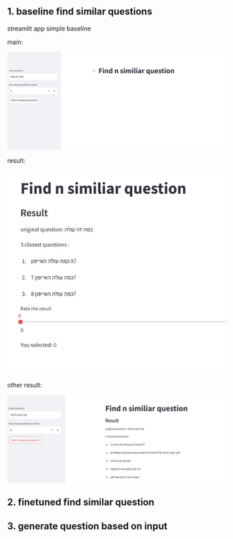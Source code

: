 #

## 1. baseline find similar questions

streamlit app simple baseline 

main:


![Image 1](images/first.JPG)


result:


![Image 2](images/second.JPG)


other result:


![Image 3](images/third.JPG)




## 2. finetuned find similar question

## 3. generate question based on input
